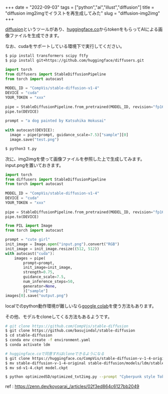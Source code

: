 +++
date = "2022-09-03"
tags = ["python","ai","illust","diffusion"]
title = "diffusion img2imgでイラストを再生成してみた"
slug = "diffusion-img2img"
+++

[diffusion](https://github.com/huggingface/diffusers)というツールがあり、[huggingface.co](https://huggingface.co/)からtokenをもらってAIによる画像ファイルを生成できます。

なお、cudaをサポートしている環境下で実行してください。

```sh
$ pip install transformers scipy ftfy
$ pip install git+https://github.com/huggingface/diffusers.git
```

```python:t.py
import torch
from diffusers import StableDiffusionPipeline
from torch import autocast
 
MODEL_ID = "CompVis/stable-diffusion-v1-4"
DEVICE = "cuda"
YOUR_TOKEN = "xxx"
 
pipe = StableDiffusionPipeline.from_pretrained(MODEL_ID, revision="fp16", torch_dtype=torch.float16, use_auth_token=YOUR_TOKEN)
pipe.to(DEVICE)
 
prompt = "a dog painted by Katsuhika Hokusai"
 
with autocast(DEVICE):
  image = pipe(prompt, guidance_scale=7.5)["sample"][0]
  image.save("test.png")
```

```sh
$ python3 t.py
```

次に、img2imgを使って画像ファイルを参照した上で生成してみます。input.pngを置いておきます。

```python:tt.py
import torch
from diffusers import StableDiffusionPipeline
from torch import autocast
 
MODEL_ID = "CompVis/stable-diffusion-v1-4"
DEVICE = "cuda"
YOUR_TOKEN = "xxx"
 
pipe = StableDiffusionPipeline.from_pretrained(MODEL_ID, revision="fp16", torch_dtype=torch.float16, use_auth_token=YOUR_TOKEN)
pipe.to(DEVICE)

from PIL import Image
from torch import autocast

prompt = "cute girl"
init_image = Image.open("input.png").convert("RGB")
init_image = init_image.resize((512, 512))
with autocast("cuda"):
    images = pipe(
        prompt=prompt,
        init_image=init_image,
        strength=0.75,
        guidance_scale=7.5,
        num_inference_steps=50,
        generator=None,
        )["sample"]
images[0].save("output.png")
```

localでのpython動作環境が難しいなら[google colab](https://colab.research.google.com)を使う方法もあります。

その他、モデルをcloneしてくる方法もあるようです。

```sh
# git clone https://github.com/CompVis/stable-diffusion
$ git clone https://github.com/basujindal/stable-diffusion
$ cd stable-diffusion
$ conda env create -f environment.yaml
$ conda activate ldm

# huggingface.coで同意すればcloneできるようになる 
$ git clone https://huggingface.co/CompVis/stable-diffusion-v-1-4-original
$ mv stable-diffusion-v-1-4-original stable-diffusion/models/ldm/stable-diffusion-v1
$ mv sd-v1-4.ckpt model.ckpt 

$ python optimizedSD/optimized_txt2img.py --prompt "Cyberpunk style Tokyo landscape" --H 512 --W 512 --seed 27 --n_iter 2 --n_samples 10 --ddim_steps 50
```

ref : https://zenn.dev/koyoarai_/articles/02f3ed864c6127bb2049
